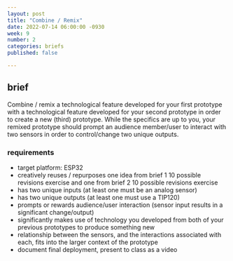 ```yaml
---
layout: post
title: "Combine / Remix"
date: 2022-07-14 06:00:00 -0930
week: 9
number: 2
categories: briefs
published: false

---
```


## brief

Combine / remix a technological feature developed for your first prototype with a technological feature developed for your second prototype in order to create a new (third) prototype. While the specifics are up to you, your remixed prototype should prompt an audience member/user to interact with two sensors in order to control/change two unique outputs.

### requirements

* target platform: ESP32
* creatively reuses / repurposes one idea from brief 1 10 possible revisions exercise and one from brief 2 10 possible revisions exercise
* has two unique inputs (at least one must be an analog sensor)
* has two unique outputs (at least one must use a TIP120)
* prompts or rewards audience/user interaction (sensor input results in a significant change/output)
* significantly makes use of technology you developed from both of your previous prototypes to produce something new
* relationship between the sensors, and the interactions associated with each, fits into the larger context of the prototype
* document final deployment, present to class as a video
